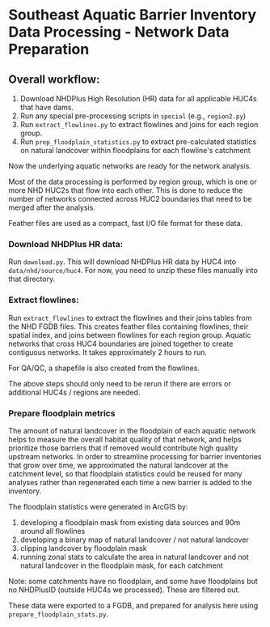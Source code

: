 # Southeast Aquatic Barrier Inventory Data Processing - Network Data Preparation

## Overall workflow:

1. Download NHDPlus High Resolution (HR) data for all applicable HUC4s that have dams.
2. Run any special pre-processing scripts in `special` (e.g., `region2.py`)
3. Run `extract_flowlines.py` to extract flowlines and joins for each region group.
4. Run `prep_floodplain_statistics.py` to extract pre-calculated statistics on natural landcover within floodplains for each flowline's catchment

Now the underlying aquatic networks are ready for the network analysis.

Most of the data processing is performed by region group, which is one or more NHD HUC2s that flow into each other. This is done to reduce the number of networks connected across HUC2 boundaries that need to be merged after the analysis.

Feather files are used as a compact, fast I/O file format for these data.

### Download NHDPlus HR data:

Run `download.py`. This will download NHDPlus HR data by HUC4 into `data/nhd/source/huc4`. For now, you need to unzip these files manually into that directory.

### Extract flowlines:

Run `extract_flowlines` to extract the flowlines and their joins tables from the NHD FGDB files. This creates feather files containing flowlines, their spatial index, and joins between flowlines for each region group. Aquatic networks that cross HUC4 boundaries are joined together to create contiguous networks. It takes approximately 2 hours to run.

For QA/QC, a shapefile is also created from the flowlines.

The above steps should only need to be rerun if there are errors or additional HUC4s / regions are needed.

### Prepare floodplain metrics

The amount of natural landcover in the floodplain of each aquatic network helps to measure the overall habitat quality of that network, and helps prioritize those barriers that if removed would contribute high quality upstream networks. In order to streamline processing for barrier inventories that grow over time, we approximated the natural landcover at the catchment level, so that floodplain statistics could be reused for many analyses rather than regenerated each time a new barrier is added to the inventory.

The floodplain statistics were generated in ArcGIS by:

1. developing a floodplain mask from existing data sources and 90m around all flowlines
2. developing a binary map of natural landcover / not natural landcover
3. clipping landcover by floodplain mask
4. running zonal stats to calculate the area in natural landcover and not natural landcover in the floodplain mask, for each catchment

Note: some catchments have no floodplain, and some have floodplains but no NHDPlusID (outside HUC4s we processed). These are filtered out.

These data were exported to a FGDB, and prepared for analysis here using `prepare_floodplain_stats.py`.
